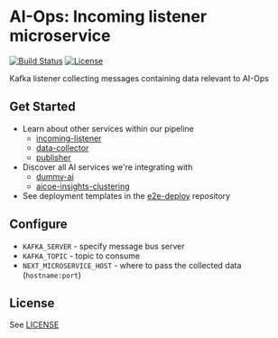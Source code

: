 # AI-Ops: Incoming listener microservice

[![Build Status](https://travis-ci.org/ManageIQ/aiops-incoming-listener.svg?branch=master)](https://travis-ci.org/ManageIQ/aiops-incoming-listener)
[![License](https://img.shields.io/badge/license-APACHE2-blue.svg)](https://www.apache.org/licenses/LICENSE-2.0.html)

Kafka listener collecting messages containing data relevant to AI-Ops

## Get Started

* Learn about other services within our pipeline
  - [incoming-listener](https://github.com/ManageIQ/aiops-incoming-listener)
  - [data-collector](https://github.com/ManageIQ/aiops-data-collector)
  - [publisher](https://github.com/ManageIQ/aiops-publisher)
* Discover all AI services we're integrating with
  - [dummy-ai](https://github.com/ManageIQ/aiops-dummy-ai-service)
  - [aicoe-insights-clustering](https://github.com/RedHatInsights/aicoe-insights-clustering)
* See deployment templates in the [e2e-deploy](https://github.com/RedHatInsights/e2e-deploy) repository

## Configure

* `KAFKA_SERVER` - specify message bus server
* `KAFKA_TOPIC` - topic to consume
* `NEXT_MICROSERVICE_HOST` - where to pass the collected data (`hostname:port`)

## License

See [LICENSE](LICENSE)
